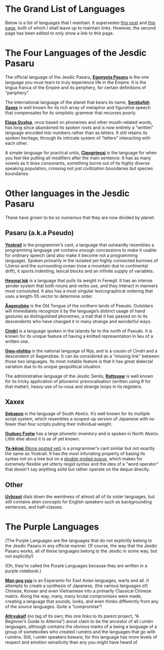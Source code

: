 <h1 id="Title">The Grand List of Languages</h1>

Below is a list of languages that I maintain.
It supersedes [this post](http://isoraqathedh.tumblr.com/post/104459911185/blurbs-for-all-the-languages)
and [this page](http://isoraqathedh.tumblr.com/language-list),
both of which I shall leave up to maintain links.
However, the second page has been edited to only show a link to this page.

# The Four Languages of the Jesdic Pasaru
The official language of the Jesdic Pasaru,
[**Egonyota Pasaru**][PSD-EP] is the one language you must learn
to truly experience life in the Empire.
It is the lingua franca of the Empire and its periphery, for certain definitions of “periphery”.

The international language of the planet that bears its name,
[**Serakafph Xaxex**][XAX-SX] is well known
for its rich array of metaphor and figurative speech
that compensates for its simplistic grammar that recurses poorly.

[**Elaga Qvaḻsa**][QUX-EQ], once based on phonemes and other mouth-related words,
has long since abandoned its spoken roots
and is now entirely a “written” language encoded into numbers rather than as letters.
It still retains its spoken heritage,
through its intricate system of “letters” interacting with each other.

A simple language for practical units,
[**Cipogrtesaj**][CIR-Ct] is the language for when you feel like putting all modifiers after the main sentence.
It has as many vowels as it does consonants,
something borne out of its highly diverse speaking population,
crossing not just civilization boundaries but species boundaries.

[PSD-EP]: http://isoraqathedh.tumblr.com/tagged/Egonyota-Pasaru
[XAX-SX]: http://isoraqathedh.tumblr.com/tagged/Serakafph-Xaxex
[QUX-EQ]: http://isoraqathedh.tumblr.com/tagged/Yuk%C5%A9a%7Celaga-%C3%BCt%C3%A6k%7CQva%E1%B8%BBsa
[CIR-Ct]: http://isoraqathedh.tumblr.com/tagged/Cipogrtesaj

# Other languages in the Jesdic Pasaru
These have grown to be so numerous that they are now divided by planet.

## Pasaru (a.k.a Pseudo)
[**Yoskrail**][PSD-Yk] is the programmer’s cant,
a language that outwardly resembles a programming language
yet contains enough concessions to make it usable for ordinary speech
(and also make it become not a programming language).
Spoken primarily in the isolated yet highly connected burrows of (J)erso
and the surrounding ocean (now a mountain due to continental drift),
it sports indenting, lexical blocks and an infinite supply of variables.

[**Hesmai Iok**][PSD-HI] is a language that pulls its weight in Fenegil.
It has an intense ȝender system that both nouns and verbs use,
and they interact in manners most convoluted.
It also has a most singular lexicographical ordering
that uses a length-55 vector to determine order.

[**Âagenzbèe**][PSD-Ag] is the Old Tongue of the northern lands of Pseudo.
Outsiders will immediately recognize it
by the language’s distinct usage of hand gestures as distinguished phonemes,
a trait that it has passed on to its descendents
who have changed it in many strange and wonderful ways.

[**Cindri**][PSD-Cd] is a language spoken in the islands far to the north of Pseudo.
It is known for its unique feature of having a knitted representation in lieu of a written one.

[**Gwa-elohba**][PSD-GE] is the national language of Rija,
and is a cousin of Cindri and a descendent of Âagenzbèe.
It can be considered as a “missing link” between those two languages.
Its most notable feature is that it has great dialectal variation due to its unique geopolitical situation.

The administrative language of the Jesdic Senlis,
[**Rattssaw**][PSD-Rs] is well known
for its tricky application of phonemic prevocalisation
(written using # for that matter), heavy use of tu-vous and strange loops in its registers.

[PSD-Yk]: http://isoraqathedh.tumblr.com/tagged/Yoskrai
[PSD-HI]: http://isoraqathedh.tumblr.com/tagged/Hesmai-Iok
[PSD-Rs]: http://isoraqathedh.tumblr.com/tagged/Rattssaw
[PSD-Cd]: http://isoraqathedh.tumblr.com/tagged/Cindri
[PSD-Ag]: http://isoraqathedh.tumblr.com/tagged/%C3%82agenzb%C3%A8e
[PSD-GE]: http://isoraqathedh.tumblr.com/search/Gwa-elohba (Linking the tag doesn't work. Really, Tumblr!)

## Xaxex
[**Sekapon**][XAX-Sk] is the language of South Abeĉo.
It’s well known for its multiple script system,
which resembles a souped-up version of Japanese
with no fewer than four scripts pulling their individual weight.

[**Ouduec Fxelw**][XAX-OF] has a large phonetic inventory
and is spoken in North Abeĉo.
Little else about it is as of yet known.

[**Ya-kĕnaj** (None posted yet)][XAX-Ya] is a programmer's cant
similar but not exactly the same as Yoskrail.
It has the most infuriating property
of basing its syntax not on a tree but on a [double-ended queue][Deque],
which makes for extremely flexible yet utterly reigid syntax
and the idea of a "word operator" that doesn't say anything solid
but rather operate on the deque directly.

[XAX-Sk]: http://isoraqathedh.tumblr.com/tagged/Sekapon
[XAX-OF]: http://isoraqathedh.tumblr.com/tagged/Ouduec-Fxelw
[XAX-Ya]: http://isoraqathedh.tumblr.com/search/Ya-k%C4%95naj (Same problem with Gwa-elohba. It seems like hyphens are a sticking point)

[Deque]: https://en.wikipedia.org/wiki/Double-ended_queue

## Other
[**Uvbraot**][LEB-Ub] dials down the weirdness of almost all of its sister languages,
but still contains alien concepts for English speakers such as backgrounding sentences, and half-classes.

[LEB-Ub]: http://isoraqathedh.tumblr.com/tagged/Uvbraot

# The Purple Languages

(The Purple Languages are the languages
that do not explicitly belong to the Jesdic Pasaru in any official manner.
Of course, the way that the Jesdic Pasaru works,
all of these languages belong to the Jesdic in some way, but not explicitly!)

(Oh, they’re called the Purple Languages because they are written in a purple notebook.)

[**Man gog yuu**][PUR-MGY] is an Esperanto for East Asian languages, warts and all.
It attempts to create a synthesis of Japanese, (the various languages of) Chinese, Korean and even Vietnamese
into a primarily Classical Chinese matrix.
Along the way, many, many brutal compromises were made,
creating a language that sounds, looks, and even thinks differently from any of the source languages.
Quite a “compromise”!

[**Altrvukaif**][PUR-AKF] (no tag of its own; this one links to its parent project, “A Beginner’s Guide to Alternia”)
annot claim to be the ancestor of all i·umën languages,
although contains the obvious marks of a being a language of a group of somebodies who created i·umëns
and the languages that go with i·umëns.
Still, i·umën speakers beware,
for this language has more levels of respect and emotion sensitivity than any you might have heard of.

[PUR-MGY]: http://isoraqathedh.tumblr.com/tagged/Man-gog-yuu
[PUR-AKF]: http://isoraqathedh.tumblr.com/tagged/ABGTA

